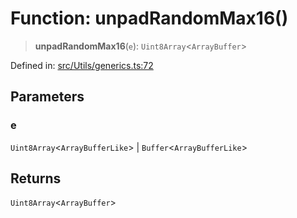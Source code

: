 # Function: unpadRandomMax16()

> **unpadRandomMax16**(`e`): `Uint8Array`\<`ArrayBuffer`\>

Defined in: [src/Utils/generics.ts:72](https://github.com/Riders004/Tv/blob/3d6aaf6f3efb499dc9d0ca82bb24083bb45a8478/src/Utils/generics.ts#L72)

## Parameters

### e

`Uint8Array`\<`ArrayBufferLike`\> | `Buffer`\<`ArrayBufferLike`\>

## Returns

`Uint8Array`\<`ArrayBuffer`\>
